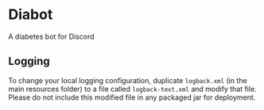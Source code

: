 # Diabot

A diabetes bot for Discord

## Logging

To change your local logging configuration, duplicate `logback.xml` (in the main resources folder) to a file called `logback-text.xml` and modify that file. 
Please do not include this modified file in any packaged jar for deployment.
